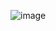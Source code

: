 ![image](https://user-images.githubusercontent.com/56457514/115087645-240cb500-9ed4-11eb-82e7-5ce0a706f372.png)
